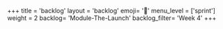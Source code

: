 +++
title = 'backlog'
layout = 'backlog'
emoji= '📝'
menu_level = ['sprint']
weight = 2
backlog= 'Module-The-Launch'
backlog_filter= 'Week 4'
+++
